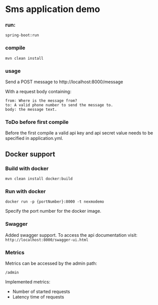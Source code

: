 # Sms application demo
### run:
    spring-boot:run

### compile
    mvn clean install

### usage
Send a POST message to http://localhost:8000/message

With a request body containing:

    from: Where is the message from?
    to: A valid phone number to send the message to.
    body: the message text.

### ToDo before first compile
Before the first compile a valid api key and api secret value needs to be specified in application.yml.

## Docker support
### Build with docker
    mvn clean install docker:build
### Run with docker
    docker run -p {portNumber}:8000 -t nexmodemo

Specify the port number for the docker image.

### Swagger
Added swagger support. To access the api documentation visit:
```http://localhost:8000/swagger-ui.html```

### Metrics
Metrics can be accessed by the admin path:

    /admin
    
Implemented metrics:
* Number of started requests
* Latency time of requests